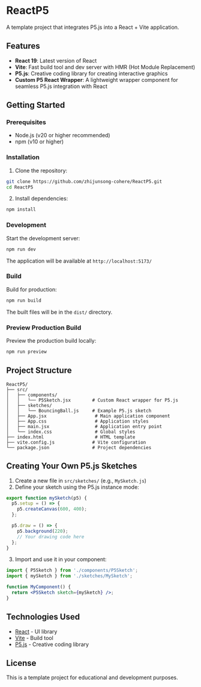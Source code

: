 # ReactP5

A template project that integrates P5.js into a React + Vite application.

## Features

- **React 19**: Latest version of React
- **Vite**: Fast build tool and dev server with HMR (Hot Module Replacement)
- **P5.js**: Creative coding library for creating interactive graphics
- **Custom P5 React Wrapper**: A lightweight wrapper component for seamless P5.js integration with React

## Getting Started

### Prerequisites

- Node.js (v20 or higher recommended)
- npm (v10 or higher)

### Installation

1. Clone the repository:
```bash
git clone https://github.com/zhijunsong-cohere/ReactP5.git
cd ReactP5
```

2. Install dependencies:
```bash
npm install
```

### Development

Start the development server:
```bash
npm run dev
```

The application will be available at `http://localhost:5173/`

### Build

Build for production:
```bash
npm run build
```

The built files will be in the `dist/` directory.

### Preview Production Build

Preview the production build locally:
```bash
npm run preview
```

## Project Structure

```
ReactP5/
├── src/
│   ├── components/
│   │   └── P5Sketch.jsx        # Custom React wrapper for P5.js
│   ├── sketches/
│   │   └── BouncingBall.js     # Example P5.js sketch
│   ├── App.jsx                  # Main application component
│   ├── App.css                  # Application styles
│   ├── main.jsx                 # Application entry point
│   └── index.css                # Global styles
├── index.html                   # HTML template
├── vite.config.js              # Vite configuration
└── package.json                # Project dependencies
```

## Creating Your Own P5.js Sketches

1. Create a new file in `src/sketches/` (e.g., `MySketch.js`)
2. Define your sketch using the P5.js instance mode:

```javascript
export function mySketch(p5) {
  p5.setup = () => {
    p5.createCanvas(600, 400);
  };

  p5.draw = () => {
    p5.background(220);
    // Your drawing code here
  };
}
```

3. Import and use it in your component:

```jsx
import { P5Sketch } from './components/P5Sketch';
import { mySketch } from './sketches/MySketch';

function MyComponent() {
  return <P5Sketch sketch={mySketch} />;
}
```

## Technologies Used

- [React](https://react.dev/) - UI library
- [Vite](https://vite.dev/) - Build tool
- [P5.js](https://p5js.org/) - Creative coding library

## License

This is a template project for educational and development purposes.

